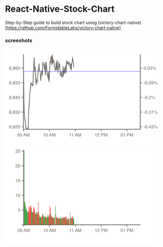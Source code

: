# React-Native-Stock-Chart

Step-by-Step guide to build stock chart using (victory-chart-native)[https://github.com/FormidableLabs/victory-chart-native]

### screeshots
![Rect](./screenshots/stock-chart.png)
![Rect](./screenshots/volume-chart.png)

